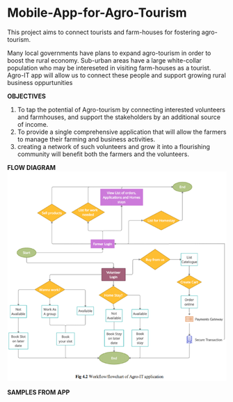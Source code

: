 # Mobile-App-for-Agro-Tourism
This project aims to connect tourists and farm-houses for fostering agro-tourism.

Many local governments have plans to expand agro-tourism in order to boost the rural economy. Sub-urban areas have a large white-collar population who may be intereseted in visiting farm-houses as a tourist. Agro-IT app will allow us to connect these people and support growing rural business oppurtunities 

<b>OBJECTIVES</b><br>
<ol>
<li>To tap the potential of Agro-tourism by connecting interested volunteers and farmhouses, and support the stakeholders by an additional source of income.</li>
<li>To provide a single comprehensive application that will allow the farmers to manage their farming and business activities.</li> 
<li>creating a network of such volunteers and grow it into a flourishing community will benefit both the farmers and the volunteers.</li>
</ol>

<b> FLOW DIAGRAM </b><br>
![FLOW DIAGRAM](/samples/flowchart.PNG)

<b>SAMPLES FROM APP</b><br>

